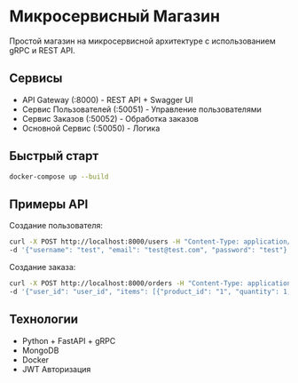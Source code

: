 # Микросервисный Магазин

Простой магазин на микросервисной архитектуре с использованием gRPC и REST API.

## Сервисы
- API Gateway (:8000) - REST API + Swagger UI
- Сервис Пользователей (:50051) - Управление пользователями
- Сервис Заказов (:50052) - Обработка заказов
- Основной Сервис (:50050) - Логика

## Быстрый старт
```bash
docker-compose up --build
```

## Примеры API
Создание пользователя:
```bash
curl -X POST http://localhost:8000/users -H "Content-Type: application/json" \
-d '{"username": "test", "email": "test@test.com", "password": "test"}'
```

Создание заказа:
```bash
curl -X POST http://localhost:8000/orders -H "Content-Type: application/json" \
-d '{"user_id": "user_id", "items": [{"product_id": "1", "quantity": 1, "price": 10.99}]}'
```

## Технологии
- Python + FastAPI + gRPC
- MongoDB
- Docker
- JWT Авторизация